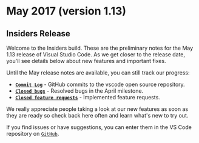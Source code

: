# May 2017 (version 1.13)

## Insiders Release

Welcome to the Insiders build. These are the preliminary notes for the May 1.13
release of Visual Studio Code. As we get closer to the release date, you'll see
details below about new features and important fixes.

Until the May release notes are available, you can still track our progress:

-   **[`Commit Log`](https://github.com/Microsoft/vscode/commits/master)** -
    GitHub commits to the vscode open source repository.
-   **[`Closed bugs`](https://github.com/Microsoft/vscode/issues?q=is%3Aissue+label%3Abug+milestone%3A%22May+2017%22+is%3Aclosed)** -
    Resolved bugs in the April milestone.
-   **[`Closed feature requests`](https://github.com/Microsoft/vscode/issues?q=is%3Aissue+milestone%3A%22May+2017%22+is%3Aclosed+label%3Afeature-request)** -
    Implemented feature requests.

We really appreciate people taking a look at our new features as soon as they
are ready so check back here often and learn what's new to try out.

If you find issues or have suggestions, you can enter them in the VS Code
repository on [`GitHub`](https://github.com/Microsoft/vscode/issues).

<!-- In-product release notes styles.  Do not modify without also modifying regex in gulpfile.common.js -->

<a id="scroll-to-top" role="button" aria-label="scroll to top" href="#"><span class="icon"></span></a>

<link rel="stylesheet" type="text/css" href="css/inproduct_releasenotes.css"/>
